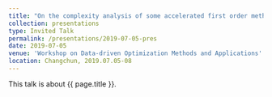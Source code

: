 ```yaml
---
title: "On the complexity analysis of some accelerated first order methods without \"restart\""
collection: presentations
type: Invited Talk
permalink: /presentations/2019-07-05-pres
date: 2019-07-05
venue: 'Workshop on Data-driven Optimization Methods and Applications'
location: Changchun, 2019.07.05-08
---
```


This talk is about {{ page.title }}.
